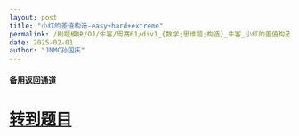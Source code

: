 ```yaml
---
layout: post
title: "小红的差值构造-easy+hard+extreme"
permalink: /刷题模块/OJ/牛客/周赛61/div1_{数学;思维题;构造}_牛客_小红的差值构造-easy+hard+extreme.md/
date: 2025-02-01
author: "JNMC孙国庆"
---
```


#### [备用返回通道](../../README.md)
# [转到题目](https://ac.nowcoder.com/acm/contest/91072/D)